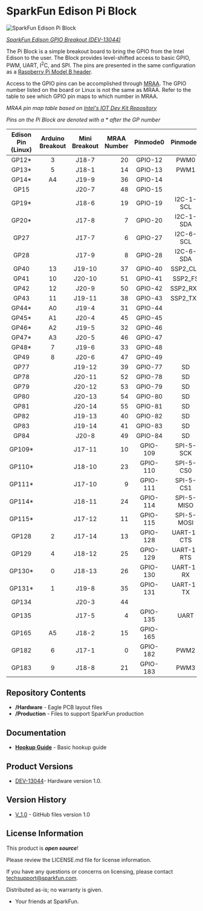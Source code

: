 SparkFun Edison Pi Block
========================

![SparkFun Edison Pi Block](https://cdn.sparkfun.com//assets/parts/1/0/0/4/6/13044-01.jpg)

[*SparkFun Edison GPIO Breakout (DEV-13044)*](https://www.sparkfun.com/products/13038)

The Pi Block is a simple breakout board to bring the GPIO from the Intel Edison to the user. The Block provides level-shifted access to basic GPIO, PWM, UART, I<sup>2</sup>C, and SPI. The pins are presented in the same configuration as a [Raspberry Pi Model B header](http://elinux.org/RPi_Low-level_peripherals#Model_A_and_B_.28Original.29).

Access to the GPIO pins can be accomplished through [MRAA](https://github.com/intel-iot-devkit/mraa). The GPIO number listed on the board or Linux is not the same as MRAA. Refer to the table to see which GPIO pin maps to which number in MRAA. 

*MRAA pin map table based on [Intel's IOT Dev Kit Repository](https://github.com/intel-iot-devkit/mraa/blob/master/docs/edison.md)*

*Pins on the Pi Block are denoted with a * after the GP number*

<table class="table table-bordered">
<thead><tr><th class="text-center" title="Field #1">Edison Pin (Linux)</th>
<th class="text-center" title="Field #2">Arduino Breakout</th>
<th class="text-center" title="Field #3">Mini Breakout</th>
<th class="text-center" title="Field #4">MRAA Number</th>
<th class="text-center" title="Field #5">Pinmode0</th>
<th class="text-center" title="Field #6">Pinmode1</th>
<th class="text-center" title="Field #7">Pinmode2</th>
</tr></thead>
<tbody><tr class="warning" align="center"><td>GP12*</td>
<td>3</td>
<td>J18-7 </td>
<td align="right">20</td>
<td>GPIO-12</td>
<td>PWM0</td>
<td> </td>
</tr>
<tr class="warning" align="center"><td>GP13*</td>
<td>5</td>
<td>J18-1 </td>
<td align="right">14</td>
<td>GPIO-13</td>
<td>PWM1</td>
<td> </td>
</tr>
<tr class="warning" align="center"><td>GP14*</td>
<td>A4</td>
<td>J19-9 </td>
<td align="right">36</td>
<td>GPIO-14</td>
<td> </td>
<td> </td>
</tr>
<tr align="center"><td>GP15</td>
<td> </td>
<td>J20-7 </td>
<td align="right">48</td>
<td>GPIO-15</td>
<td> </td>
<td> </td>
</tr>
<tr class="warning" align="center"><td>GP19*</td>
<td> </td>
<td>J18-6 </td>
<td align="right">19</td>
<td>GPIO-19</td>
<td>I2C-1-SCL</td>
<td> </td>
</tr>
<tr class="warning" align="center"><td>GP20*</td>
<td> </td>
<td>J17-8 </td>
<td align="right">7</td>
<td>GPIO-20</td>
<td>I2C-1-SDA</td>
<td> </td>
</tr>
<tr align="center"><td>GP27</td>
<td> </td>
<td>J17-7 </td>
<td align="right">6</td>
<td>GPIO-27</td>
<td>I2C-6-SCL</td>
<td> </td>
</tr>
<tr align="center"><td>GP28</td>
<td> </td>
<td>J17-9 </td>
<td align="right">8</td>
<td>GPIO-28</td>
<td>I2C-6-SDA</td>
<td> </td>
</tr>
<tr align="center"><td>GP40</td>
<td>13</td>
<td>J19-10 </td>
<td align="right">37</td>
<td>GPIO-40</td>
<td>SSP2_CLK</td>
<td> </td>
</tr>
<tr align="center"><td>GP41</td>
<td>10</td>
<td>J20-10 </td>
<td align="right">51</td>
<td>GPIO-41</td>
<td>SSP2_FS</td>
<td> </td>
</tr>
<tr align="center"><td>GP42</td>
<td>12</td>
<td>J20-9 </td>
<td align="right">50</td>
<td>GPIO-42</td>
<td>SSP2_RXD</td>
<td> </td>
</tr>
<tr align="center"><td>GP43</td>
<td>11</td>
<td>J19-11 </td>
<td align="right">38</td>
<td>GPIO-43</td>
<td>SSP2_TXD</td>
<td> </td>
</tr>
<tr class="warning" align="center"><td>GP44*</td>
<td>A0</td>
<td>J19-4 </td>
<td align="right">31</td>
<td>GPIO-44</td>
<td> </td>
<td> </td>
</tr>
<tr class="warning" align="center"><td>GP45*</td>
<td>A1</td>
<td>J20-4 </td>
<td align="right">45</td>
<td>GPIO-45</td>
<td> </td>
<td> </td>
</tr>
<tr class="warning" align="center"><td>GP46*</td>
<td>A2</td>
<td>J19-5 </td>
<td align="right">32</td>
<td>GPIO-46</td>
<td> </td>
<td> </td>
</tr>
<tr class="warning" align="center"><td>GP47*</td>
<td>A3</td>
<td>J20-5 </td>
<td align="right">46</td>
<td>GPIO-47</td>
<td> </td>
<td> </td>
</tr>
<tr class="warning" align="center"><td>GP48*</td>
<td>7</td>
<td>J19-6 </td>
<td align="right">33</td>
<td>GPIO-48</td>
<td> </td>
<td> </td>
</tr>
<tr align="center"><td>GP49</td>
<td>8</td>
<td>J20-6 </td>
<td align="right">47</td>
<td>GPIO-49</td>
<td> </td>
<td> </td>
</tr>
<tr align="center"><td>GP77</td>
<td> </td>
<td>J19-12 </td>
<td align="right">39</td>
<td>GPIO-77</td>
<td>SD</td>
<td> </td>
</tr>
<tr align="center"><td>GP78</td>
<td> </td>
<td>J20-11 </td>
<td align="right">52</td>
<td>GPIO-78</td>
<td>SD</td>
<td> </td>
</tr>
<tr align="center"><td>GP79</td>
<td> </td>
<td>J20-12 </td>
<td align="right">53</td>
<td>GPIO-79</td>
<td>SD</td>
<td> </td>
</tr>
<tr align="center"><td>GP80</td>
<td> </td>
<td>J20-13 </td>
<td align="right">54</td>
<td>GPIO-80</td>
<td>SD</td>
<td> </td>
</tr>
<tr align="center"><td>GP81</td>
<td> </td>
<td>J20-14 </td>
<td align="right">55</td>
<td>GPIO-81</td>
<td>SD</td>
<td> </td>
</tr>
<tr align="center"><td>GP82</td>
<td> </td>
<td>J19-13 </td>
<td align="right">40</td>
<td>GPIO-82</td>
<td>SD</td>
<td> </td>
</tr>
<tr align="center"><td>GP83</td>
<td> </td>
<td>J19-14 </td>
<td align="right">41</td>
<td>GPIO-83</td>
<td>SD</td>
<td> </td>
</tr>
<tr align="center"><td>GP84</td>
<td> </td>
<td>J20-8 </td>
<td align="right">49</td>
<td>GPIO-84</td>
<td>SD</td>
<td> </td>
</tr>
<tr class="warning" align="center"><td>GP109*</td>
<td> </td>
<td>J17-11 </td>
<td align="right">10</td>
<td>GPIO-109</td>
<td>SPI-5-SCK</td>
<td> </td>
</tr>
<tr class="warning" align="center"><td>GP110*</td>
<td> </td>
<td>J18-10 </td>
<td align="right">23</td>
<td>GPIO-110</td>
<td>SPI-5-CS0</td>
<td> </td>
</tr>
<tr class="warning" align="center"><td>GP111*</td>
<td> </td>
<td>J17-10 </td>
<td align="right">9</td>
<td>GPIO-111</td>
<td>SPI-5-CS1</td>
<td> </td>
</tr>
<tr class="warning" align="center"><td>GP114*</td>
<td> </td>
<td>J18-11 </td>
<td align="right">24</td>
<td>GPIO-114</td>
<td>SPI-5-MISO</td>
<td> </td>
</tr>
<tr class="warning" align="center"><td>GP115*</td>
<td> </td>
<td>J17-12 </td>
<td align="right">11</td>
<td>GPIO-115</td>
<td>SPI-5-MOSI</td>
<td> </td>
</tr>
<tr align="center"><td>GP128</td>
<td>2</td>
<td>J17-14 </td>
<td align="right">13</td>
<td>GPIO-128</td>
<td>UART-1-CTS</td>
<td> </td>
</tr>
<tr align="center"><td>GP129</td>
<td>4</td>
<td>J18-12 </td>
<td align="right">25</td>
<td>GPIO-129</td>
<td>UART-1-RTS</td>
<td> </td>
</tr>
<tr class="warning" align="center"><td>GP130*</td>
<td>0</td>
<td>J18-13 </td>
<td align="right">26</td>
<td>GPIO-130</td>
<td>UART-1-RX</td>
<td> </td>
</tr>
<tr class="warning" align="center"><td>GP131*</td>
<td>1</td>
<td>J19-8 </td>
<td align="right">35</td>
<td>GPIO-131</td>
<td>UART-1-TX</td>
<td> </td>
</tr>
<tr align="center"><td>GP134</td>
<td> </td>
<td>J20-3 </td>
<td align="right">44</td>
<td> </td>
<td> </td>
<td> </td>
</tr>
<tr align="center"><td>GP135</td>
<td> </td>
<td>J17-5 </td>
<td align="right">4</td>
<td>GPIO-135</td>
<td>UART</td>
<td> </td>
</tr>
<tr align="center"><td>GP165</td>
<td>A5</td>
<td>J18-2 </td>
<td align="right">15</td>
<td>GPIO-165</td>
<td> </td>
<td> </td>
</tr>
<tr align="center"><td>GP182</td>
<td>6</td>
<td>J17-1 </td>
<td align="right">0</td>
<td>GPIO-182</td>
<td>PWM2</td>
<td> </td>
</tr>
<tr align="center"><td>GP183</td>
<td>9</td>
<td>J18-8 </td>
<td align="right">21</td>
<td>GPIO-183</td>
<td>PWM3</td>
<td> </td>
</tr>
</tbody></table>

Repository Contents
-------------------
* **/Hardware** - Eagle PCB layout files
* **/Production** - Files to support SparkFun production

Documentation
--------------
* **[Hookup Guide](https://learn.sparkfun.com/tutorials/sparkfun-blocks-for-intel-edison---pi-block)** - Basic hookup guide

Product Versions
----------------
* [DEV-13044](https://www.sparkfun.com/products/13038)- Hardware version 1.0. 

Version History
---------------
* [V_1.0](https://github.com/sparkfun/Edison_Pi_Block/tree/V_1.0) - GitHub files version 1.0

License Information
-------------------

This product is _**open source**_! 

Please review the LICENSE.md file for license information. 

If you have any questions or concerns on licensing, please contact techsupport@sparkfun.com.

Distributed as-is; no warranty is given.

- Your friends at SparkFun.
